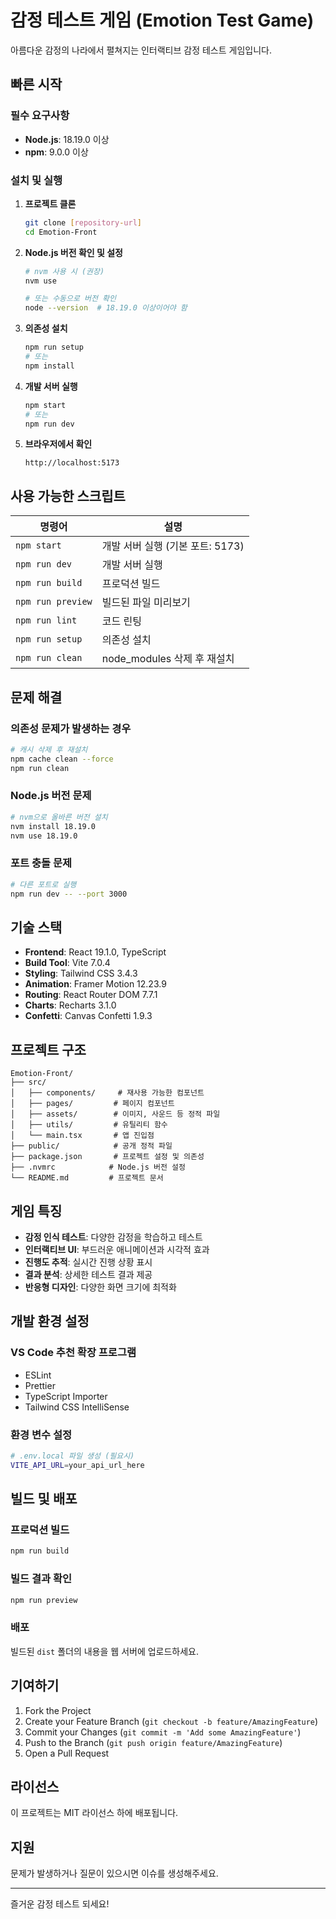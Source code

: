 # 감정 테스트 게임 (Emotion Test Game)

아름다운 감정의 나라에서 펼쳐지는 인터랙티브 감정 테스트 게임입니다.

## 빠른 시작

### 필수 요구사항

- **Node.js**: 18.19.0 이상
- **npm**: 9.0.0 이상

### 설치 및 실행

1. **프로젝트 클론**
   ```bash
   git clone [repository-url]
   cd Emotion-Front
   ```

2. **Node.js 버전 확인 및 설정**
   ```bash
   # nvm 사용 시 (권장)
   nvm use
   
   # 또는 수동으로 버전 확인
   node --version  # 18.19.0 이상이어야 함
   ```

3. **의존성 설치**
   ```bash
   npm run setup
   # 또는
   npm install
   ```

4. **개발 서버 실행**
   ```bash
   npm start
   # 또는
   npm run dev
   ```

5. **브라우저에서 확인**
   ```
   http://localhost:5173
   ```

## 사용 가능한 스크립트

| 명령어 | 설명 |
|--------|------|
| `npm start` | 개발 서버 실행 (기본 포트: 5173) |
| `npm run dev` | 개발 서버 실행 |
| `npm run build` | 프로덕션 빌드 |
| `npm run preview` | 빌드된 파일 미리보기 |
| `npm run lint` | 코드 린팅 |
| `npm run setup` | 의존성 설치 |
| `npm run clean` | node_modules 삭제 후 재설치 |

## 문제 해결

### 의존성 문제가 발생하는 경우
```bash
# 캐시 삭제 후 재설치
npm cache clean --force
npm run clean
```

### Node.js 버전 문제
```bash
# nvm으로 올바른 버전 설치
nvm install 18.19.0
nvm use 18.19.0
```

### 포트 충돌 문제
```bash
# 다른 포트로 실행
npm run dev -- --port 3000
```

## 기술 스택

- **Frontend**: React 19.1.0, TypeScript
- **Build Tool**: Vite 7.0.4
- **Styling**: Tailwind CSS 3.4.3
- **Animation**: Framer Motion 12.23.9
- **Routing**: React Router DOM 7.7.1
- **Charts**: Recharts 3.1.0
- **Confetti**: Canvas Confetti 1.9.3

## 프로젝트 구조

```
Emotion-Front/
├── src/
│   ├── components/     # 재사용 가능한 컴포넌트
│   ├── pages/         # 페이지 컴포넌트
│   ├── assets/        # 이미지, 사운드 등 정적 파일
│   ├── utils/         # 유틸리티 함수
│   └── main.tsx       # 앱 진입점
├── public/            # 공개 정적 파일
├── package.json       # 프로젝트 설정 및 의존성
├── .nvmrc            # Node.js 버전 설정
└── README.md         # 프로젝트 문서
```

## 게임 특징

- **감정 인식 테스트**: 다양한 감정을 학습하고 테스트
- **인터랙티브 UI**: 부드러운 애니메이션과 시각적 효과
- **진행도 추적**: 실시간 진행 상황 표시
- **결과 분석**: 상세한 테스트 결과 제공
- **반응형 디자인**: 다양한 화면 크기에 최적화

## 개발 환경 설정

### VS Code 추천 확장 프로그램
- ESLint
- Prettier
- TypeScript Importer
- Tailwind CSS IntelliSense

### 환경 변수 설정
```bash
# .env.local 파일 생성 (필요시)
VITE_API_URL=your_api_url_here
```

## 빌드 및 배포

### 프로덕션 빌드
```bash
npm run build
```

### 빌드 결과 확인
```bash
npm run preview
```

### 배포
빌드된 `dist` 폴더의 내용을 웹 서버에 업로드하세요.

## 기여하기

1. Fork the Project
2. Create your Feature Branch (`git checkout -b feature/AmazingFeature`)
3. Commit your Changes (`git commit -m 'Add some AmazingFeature'`)
4. Push to the Branch (`git push origin feature/AmazingFeature`)
5. Open a Pull Request

## 라이선스

이 프로젝트는 MIT 라이선스 하에 배포됩니다.

## 지원

문제가 발생하거나 질문이 있으시면 이슈를 생성해주세요.

---

즐거운 감정 테스트 되세요!
